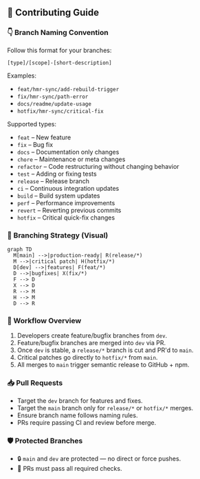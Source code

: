 ## 🚀 Contributing Guide

### 👇 Branch Naming Convention
Follow this format for your branches:
```
[type]/[scope]-[short-description]
```
Examples:
- `feat/hmr-sync/add-rebuild-trigger`
- `fix/hmr-sync/path-error`
- `docs/readme/update-usage`
- `hotfix/hmr-sync/critical-fix`

Supported types:
- `feat` – New feature
- `fix` – Bug fix
- `docs` – Documentation only changes
- `chore` – Maintenance or meta changes
- `refactor` – Code restructuring without changing behavior
- `test` – Adding or fixing tests
- `release` – Release branch
- `ci` – Continuous integration updates
- `build` – Build system updates
- `perf` – Performance improvements
- `revert` – Reverting previous commits
- `hotfix` – Critical quick-fix changes

### 🧭 Branching Strategy (Visual)
```mermaid
graph TD
  M[main] -->|production-ready| R(release/*)
  M -->|critical patch| H(hotfix/*)
  D[dev] -->|features| F(feat/*)
  D -->|bugfixes| X(fix/*)
  F --> D
  X --> D
  R --> M
  H --> M
  D --> R
```

### 🔄 Workflow Overview
1. Developers create feature/bugfix branches from `dev`.
2. Feature/bugfix branches are merged into `dev` via PR.
3. Once `dev` is stable, a `release/*` branch is cut and PR'd to `main`.
4. Critical patches go directly to `hotfix/*` from `main`.
5. All merges to `main` trigger semantic release to GitHub + npm.

### 📥 Pull Requests
- Target the `dev` branch for features and fixes.
- Target the `main` branch only for `release/*` or `hotfix/*` merges.
- Ensure branch name follows naming rules.
- PRs require passing CI and review before merge.

### 🛡️ Protected Branches
- 🔒 `main` and `dev` are protected — no direct or force pushes.
- 🚫 PRs must pass all required checks.
